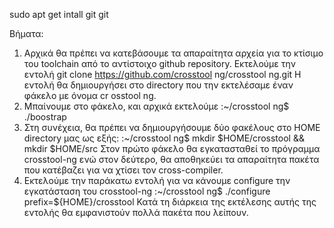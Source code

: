 sudo apt get intall git git

Βήματα:
1. Αρχικά θα πρέπει να κατεβάσουμε τα απαραίτητα αρχεία για το κτίσιμο του toolchain από το αντίστοιχο github repository. Εκτελούμε την εντολή
git clone https://github.com/crosstool ng/crosstool ng.git
Η εντολή θα δημιουργήσει στο directory που την εκτελέσαμε έναν φάκελο με όνομα cr osstool
ng.
2. Μπαίνουμε στο φάκελο, και αρχικά εκτελούμε
:~/crosstool ng$ ./boostrap
3. Στη συνέχεια, θα πρέπει να δημιουργήσουμε δύο φακέλους στο HOME directory μας ως εξής:
:~/crosstool ng$ mkdir $HOME/crosstool && mkdir $HOME/src
Στον πρώτο φάκελο θα εγκατασταθεί το πρόγραμμα crosstool-ng ενώ στον δεύτερο, θα αποθηκεύει τα απαραίτητα πακέτα που κατέβαζει για να χτίσει τον cross-compiler.
4. Εκτελούμε την παράκατω εντολή για να κάνουμε configure την εγκατάσταση του crosstool-ng :~/crosstool ng$ ./configure prefix=${HOME}/crosstool
Κατά τη διάρκεια της εκτέλεσης αυτής της εντολής θα εμφανιστούν πολλά πακέτα που λείπουν.